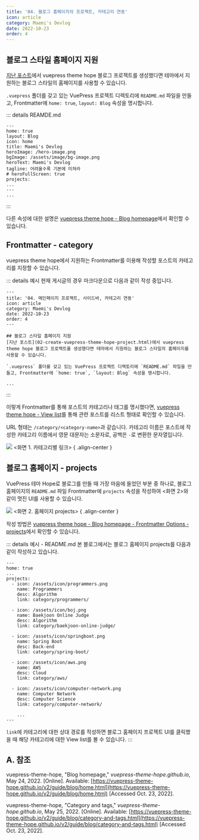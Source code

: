 ```yaml
---
title: '04. 블로그 홈페이지의 프로젝트, 카테고리 연동'
icon: article
category: Maemi's Devlog
date: 2022-10-23
order: 4
---
```


## 블로그 스타일 홈페이지 지원
[지난 포스트](02-create-vuepress-theme-hope-project.html)에서 vuepress theme hope 블로그 프로젝트를 생성했다면 테마에서 지원하는 블로그 스타일의 홈페이지를 사용할 수 있습니다.

`.vuepress` 폴더를 갖고 있는 VuePress 프로젝트 디렉토리에 `README.md` 파일을 만들고, Frontmatter에 `home: true`, `layout: Blog` 속성을 명시합니다.

::: details REAMDE.md
```md:no-line-numbers {2-3}
---
home: true
layout: Blog
icon: home
title: Maemi's Devlog
heroImage: /hero-image.png
bgImage: /assets/image/bg-image.png
heroText: Maemi's Devlog
tagline: 어려울수록 기본에 미쳐라
# heroFullScreen: true
projects:
...
---
...
```
:::

다른 속성에 대한 설명은 [vuepress theme hope - Blog homepage](https://vuepress-theme-hope.github.io/v2/guide/blog/home.html)에서 확인할 수 있습니다.

## Frontmatter - category
vuepress theme hope에서 지원하는 Frontmatter를 이용해 작성할 포스트의 카테고리를 지정할 수 있습니다.

::: details 예시
현재 게시글의 경우 마크다운으로 다음과 같이 작성 중입니다.

```md:no-line-numbers {4}
---
title: '04. 메인페이지 프로젝트, 사이드바, 카테고리 연동'
icon: article
category: Maemi's Devlog
date: 2022-10-23
order: 4
---

## 블로그 스타일 홈페이지 지원
[지난 포스트](02-create-vuepress-theme-hope-project.html)에서 vuepress theme hope 블로그 프로젝트를 생성했다면 테마에서 지원하는 블로그 스타일의 홈페이지를 사용할 수 있습니다.

`.vuepress` 폴더를 갖고 있는 VuePress 프로젝트 디렉토리에 `README.md` 파일을 만들고, Frontmatter에 `home: true`, `layout: Blog` 속성을 명시합니다.

...
```
:::

이렇게 Frontmatter를 통해 포스트의 카테고리나 태그를 명시했다면, [vuepress theme hope - View list](https://vuepress-theme-hope.github.io/v2/guide/blog/category-and-tags.html#view-list)를 통해 관련 포스트를 리스트 형태로 확인할 수 있습니다.

URL 형태는 `/category/<category-name>`과 같습니다. 카테고리 이름은 포스트에 작성한 카테고리 이름에서 영문 대문자는 소문자로, 공백은 `-`로 변환한 문자열입니다.

![](https://drive.google.com/uc?export=view&id=1Xy8SjrQCoXy9m-2N57ec7vQNdB8AoYmn)
&lt;화면 1. 카테고리별 링크&gt;
{ .align-center }

## 블로그 홈페이지 - projects
VuePress 테마 Hope로 블로그를 만들 때 가장 마음에 들었던 부분 중 하나로, 블로그 홈페이지의 `README.md` 파일 Frontmatter에 `projects` 속성을 작성하여 &lt;화면 2&gt;와 같이 멋진 UI를 사용할 수 있습니다.

![](https://drive.google.com/uc?export=view&id=1aEuNZHuM2l7hdeHbJCAFRssbIWtzIl22)
&lt;화면 2. 홈페이지 projects&gt;
{ .align-center }

작성 방법은 [vuepress theme hope - Blog homepage - Frontmatter Options - projects](https://vuepress-theme-hope.github.io/v2/guide/blog/home.html#projects)에서 확인할 수 있습니다.

::: details 예시 - README.md
본 블로그에서는 블로그 홈페이지 projects를 다음과 같이 작성하고 있습니다.

```md:no-line-numbers {4-30}
---
home: true
...
projects:
  - icon: /assets/icon/programmers.png
    name: Programmers
    desc: Algorithm
    link: category/programmers/

  - icon: /assets/icon/boj.png
    name: Baekjoon Online Judge
    desc: Algorithm
    link: category/baekjoon-online-judge/

  - icon: /assets/icon/springboot.png
    name: Spring Boot
    desc: Back-end
    link: category/spring-boot/

  - icon: /assets/icon/aws.png
    name: AWS
    desc: Cloud
    link: category/aws/

  - icon: /assets/icon/computer-network.png
    name: Computer Network
    desc: Computer Science
    link: category/computer-network/

    ...
---
```

`link`에 카테고리에 대한 상대 경로를 작성하면 블로그 홈페이지 프로젝트 UI를 클릭했을 때 해당 카테고리에 대한 View list를 볼 수 있습니다.
:::

## A. 참조
vuepress-theme-hope, "Blog homepage," *vuepress-theme-hope.github.io*, May 24, 2022. [Online]. Available: [https://vuepress-theme-hope.github.io/v2/guide/blog/home.html](https://vuepress-theme-hope.github.io/v2/guide/blog/home.html) [Accessed Oct. 23, 2022].

vuepress-theme-hope, "Category and tags," *vuepress-theme-hope.github.io*, May 25, 2022. [Online]. Available: [https://vuepress-theme-hope.github.io/v2/guide/blog/category-and-tags.html](https://vuepress-theme-hope.github.io/v2/guide/blog/category-and-tags.html) [Accessed Oct. 23, 2022].

<script setup lang="ts">
import DetailsOpen from "@DetailsOpen";
</script>

<DetailsOpen/>
